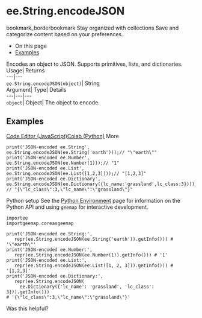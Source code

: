  
#  ee.String.encodeJSON 
bookmark_borderbookmark Stay organized with collections  Save and categorize content based on your preferences.
  * On this page
  * [Examples](https://developers.google.com/earth-engine/apidocs/ee-string-encodejson#examples)


Encodes an object to JSON. Supports primitives, lists, and dictionaries. 
Usage| Returns  
---|---  
`ee.String.encodeJSON(object)`| String  
Argument| Type| Details  
---|---|---  
`object`| Object| The object to encode.  
## Examples
[Code Editor (JavaScript)](https://developers.google.com/earth-engine/apidocs/ee-string-encodejson#code-editor-javascript-sample)[Colab (Python)](https://developers.google.com/earth-engine/apidocs/ee-string-encodejson#colab-python-sample) More
```
print('JSON-encoded ee.String',
ee.String.encodeJSON(ee.String('earth')));// "\"earth\""
print('JSON-encoded ee.Number',
ee.String.encodeJSON(ee.Number(1)));// "1"
print('JSON-encoded ee.List',
ee.String.encodeJSON(ee.List([1,2,3])));// "[1,2,3]"
print('JSON-encoded ee.Dictionary',
ee.String.encodeJSON(ee.Dictionary({lc_name:'grassland',lc_class:3})));
// "{\"lc_class\":3,\"lc_name\":\"grassland\"}"
```
Python setup
See the [ Python Environment](https://developers.google.com/earth-engine/guides/python_install) page for information on the Python API and using `geemap` for interactive development.
```
importee
importgeemap.coreasgeemap
```
```
print('JSON-encoded ee.String:',
   repr(ee.String.encodeJSON(ee.String('earth')).getInfo())) # '\"earth\"'
print('JSON-encoded ee.Number:',
   repr(ee.String.encodeJSON(ee.Number(1)).getInfo())) # '1'
print('JSON-encoded ee.List:',
   repr(ee.String.encodeJSON(ee.List([1, 2, 3])).getInfo())) # '[1,2,3]'
print('JSON-encoded ee.Dictionary:',
   repr(ee.String.encodeJSON(
     ee.Dictionary({'lc_name': 'grassland', 'lc_class': 3})).getInfo()))
# '{\"lc_class\":3,\"lc_name\":\"grassland\"}'
```

Was this helpful?
